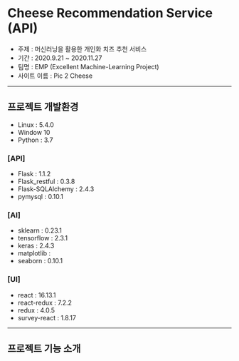 # Cheese Recommendation Service (API)

- 주제 : 머신러닝을 활용한 개인화 치즈 추천 서비스
- 기간 : 2020.9.21 ~ 2020.11.27
- 팀명 : EMP (Excellent Machine-Learning Project)
- 사이트 이름 : Pic 2 Cheese

--- 

## 프로젝트 개발환경

- Linux : 5.4.0
- Window 10
- Python : 3.7

### [API]
- Flask : 1.1.2
- Flask_restful : 0.3.8
- Flask-SQLAlchemy : 2.4.3
- pymysql : 0.10.1

### [AI]
- sklearn : 0.23.1
- tensorflow : 2.3.1
- keras : 2.4.3
- matplotlib : 
- seaborn : 0.10.1

### [UI]
- react : 16.13.1
- react-redux : 7.2.2
- redux : 4.0.5
- survey-react : 1.8.17

--- 

## 프로젝트 기능 소개
